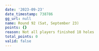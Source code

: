 ```yaml
---
date: '2023-09-23'
date_timestamp: 738786
gg_url: null
name: Round 92 (Sat, September 23)
points: {}
reason: Not all players finished 18 holes
total_points: 0
valid: false
---
```

